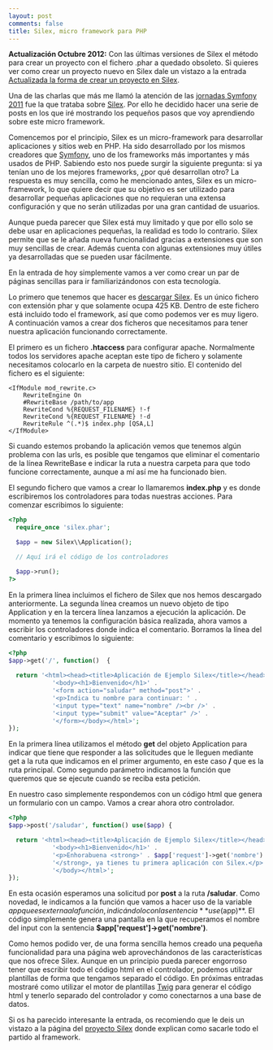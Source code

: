```yaml
---
layout: post
comments: false
title: Silex, micro framework para PHP
---
```


**Actualización Octubre 2012:** Con las últimas versiones de Silex el método para crear un proyecto con el fichero .phar a quedado obsoleto. Si quieres ver como crear un proyecto nuevo en Silex dale un vistazo a la entrada [Actualizada la forma de crear un proyecto en Silex](/2012/10/13/actualizada-forma-crear-proyecto-silex.html).

Una de las charlas que más me llamó la atención de las [jornadas Symfony 2011](http://symfony.es/noticias/2011/07/06/desymfony-2011-todos-los-videos-y-presentaciones/) fue la que trataba sobre [Silex](http://silex.sensiolabs.org/). Por ello he decidido hacer una serie de posts en los que iré mostrando los pequeños pasos que voy aprendiendo sobre este micro framework.

Comencemos por el principio, Silex es un micro-framework para desarrollar aplicaciones y sitios web en PHP. Ha sido desarrollado por los mismos creadores que [Symfony](http://symfony.com), uno de los frameworks más importantes y más usados de PHP. Sabiendo esto nos puede surgir la siguiente pregunta: si ya tenían uno de los mejores frameworks, ¿por qué desarrollan otro? La respuesta es muy sencilla, como he mencionado antes, Silex es un micro-framework, lo que quiere decir que su objetivo es ser utilizado para desarrollar pequeñas aplicaciones que no requieran una extensa configuración y que no serán utilizadas por una gran cantidad de usuarios.

Aunque pueda parecer que Silex está muy limitado y que por ello solo se debe usar en aplicaciones pequeñas, la realidad es todo lo contrario. Silex permite que se le añada nueva funcionalidad gracias a extensiones que son muy sencillas de crear. Además cuenta con algunas extensiones muy útiles ya desarrolladas que se pueden usar fácilmente.

<!--more-->

En la entrada de hoy simplemente vamos a ver como crear un par de páginas sencillas para ir familiarizándonos con esta tecnología.

Lo primero que tenemos que hacer es [descargar Silex](http://silex.sensiolabs.org/download). Es un único fichero con extensión phar y que solamente ocupa 425 KB. Dentro de este fichero está incluido todo el framework, así que como podemos ver es muy ligero. A continuación vamos a crear dos ficheros que necesitamos para tener nuestra aplicación funcionando correctamente.

El primero es un fichero **.htaccess** para configurar apache. Normalmente todos los servidores apache aceptan este tipo de fichero y solamente necesitamos colocarlo en la carpeta de nuestro sitio. El contenido del fichero es el siguiente:

``` none
<IfModule mod_rewrite.c>
    RewriteEngine On
    #RewriteBase /path/to/app
    RewriteCond %{REQUEST_FILENAME} !-f
    RewriteCond %{REQUEST_FILENAME} !-d
    RewriteRule ^(.*)$ index.php [QSA,L]
</IfModule>
```

Si cuando estemos probando la aplicación vemos que tenemos algún problema con las urls, es posible que tengamos que eliminar el comentario de la línea RewriteBase e indicar la ruta a nuestra carpeta para que todo funcione correctamente, aunque a mí así me ha funcionado bien.

El segundo fichero que vamos a crear lo llamaremos **index.php** y es donde escribiremos los controladores para todas nuestras acciones. Para comenzar escribimos lo siguiente:

``` php
<?php
  require_once 'silex.phar';

  $app = new Silex\\Application();

  // Aquí irá el código de los controladores

  $app->run();
?>
```

En la primera línea incluimos el fichero de Silex que nos hemos descargado anteriormente. La segunda línea creamos un nuevo objeto de tipo Application y en la tercera línea lanzamos a ejecución la aplicación. De momento ya tenemos la configuración básica realizada, ahora vamos a escribir los controladores donde indica el comentario. Borramos la línea del comentario y escribimos lo siguiente:


``` php
<?php
$app->get('/', function()  {
  
  return '<html><head><title>Aplicación de Ejemplo Silex</title></head>' .
            '<body><h1>Bienvenido</h1>' .
            '<form action="saludar" method="post">' .
            '<p>Indica tu nombre para continuar: ' .
            '<input type="text" name="nombre" /><br />' .
            '<input type="submit" value="Aceptar" />' .
            '</form></body></html>';
});
```

En la primera línea utilizamos el método **get** del objeto Application para indicar que tiene que responder a las solicitudes que le lleguen mediante get a la ruta que indicamos en el primer argumento, en este caso **/** que es la ruta principal. Como segundo parámetro indicamos la función que queremos que se ejecute cuando se reciba esta petición.

En nuestro caso simplemente respondemos con un código html que genera un formulario con un campo. Vamos a crear ahora otro controlador.

``` php
<?php
$app->post('/saludar', function() use($app) {

  return '<html><head><title>Aplicación de Ejemplo Silex</title></head>' .
            '<body><h1>Bienvenido</h1>' .
            '<p>Enhorabuena <strong>' . $app['request']->get('nombre') . 
            '</strong>, ya tienes tu primera aplicación con Silex.</p>' .
            '</body></html>';
});
```

En esta ocasión esperamos una solicitud por **post** a la ruta **/saludar**. Como novedad, le indicamos a la función que vamos a hacer uso de la variable $app que es externa a la función, indicándolo con la sentencia **use($app)**. El código simplemente genera una pantalla en la que recuperamos el nombre del input con la sentencia **$app['request']->get('nombre')**.

Como hemos podido ver, de una forma sencilla hemos creado una pequeña funcionalidad para una página web aprovechándonos de las características que nos ofrece Silex. Aunque en un principio pueda parecer engorroso tener que escribir todo el código html en el controlador, podemos utilizar plantillas de forma que tengamos separado el código. En próximas entradas mostraré como utilizar el motor de plantillas [Twig](/2011/08/08/twig-plantillas-php-i.html) para generar el código html y tenerlo separado del controlador y como conectarnos a una base de datos.

Si os ha parecido interesante la entrada, os recomiendo que le deis un vistazo a la página del [proyecto Silex](http://silex.sensiolabs.org) donde explican como sacarle todo el partido al framework.